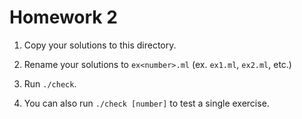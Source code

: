 # Homework 2

1. Copy your solutions to this directory.

2. Rename your solutions to `ex<number>.ml` (ex. `ex1.ml`, `ex2.ml`, etc.)

3. Run `./check`.

4. You can also run `./check [number]` to test a single exercise.
